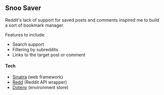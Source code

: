 ## Snoo Saver

Reddit's lack of support for saved posts and comments inspired me to build a sort of bookmark manager.

Features to include:
- Search support
- Filtering by subreddits
- Links to the target post or comment


#### Tech
- [Sinatra](https://github.com/sinatra/sinatra) (web framework)
- [Redd](https://github.com/avinashbot/redd) (Reddit API wrapper)
- [Dotenv](https://github.com/bkeepers/dotenv) (environment store)
